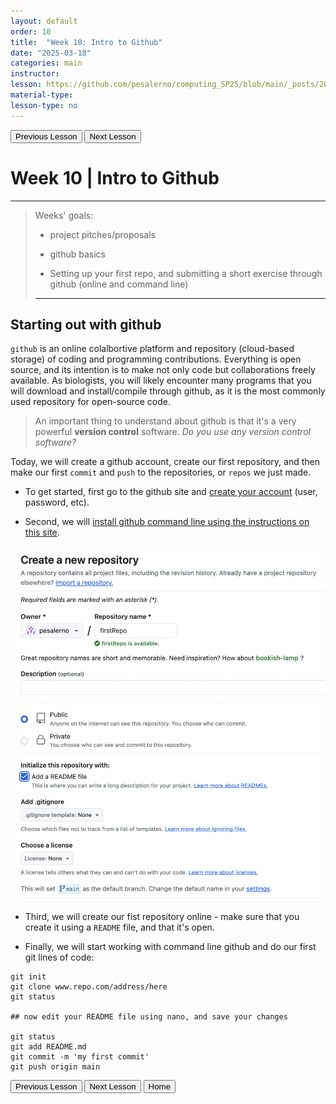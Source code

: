 ```yaml
---
layout: default
order: 10
title:  "Week 10: Intro to Github"
date: "2025-03-18"
categories: main
instructor: 
lesson: https://github.com/pesalerno/computing_SP25/blob/main/_posts/2025-02-25-7_Week_7.md
material-type: 
lesson-type: no
---
```


<a href="https://pesalerno.github.io/computing_SP25/main/2025/03/11/9_Week_9.html"><button>Previous Lesson</button></a>    <a href="https://pesalerno.github.io/computing_SP25/main/2025/03/11/11_Week_11.html"><button>Next Lesson</button></a> 

# Week 10 | Intro to Github

------------

>Weeks' goals: 
>
>- project pitches/proposals
>
>- github basics
>
>- Setting up your first repo, and submitting a short exercise through github (online and command line)
>
>-------------------------------

## Starting out with github

`github` is an online colalbortive platform and repository (cloud-based storage) of coding and programming contributions. Everything is open source, and its intention is to make not only code but collaborations freely available. As biologists, you will likely encounter many programs that you will download and install/compile through github, as it is the most commonly used repository for open-source code. 

> An important thing to understand about github is that it's a very powerful **version control** software. *Do you use any version control software?* 

Today, we will create a github account, create our first repository, and then make our first `commit` and `push` to the repositories, or `repos` we just made. 

- To get started, first go to the github site and [create your account](https://github.com/signup) (user, password, etc). 

- Second, we will [install github command line using the instructions on this site](https://gist.github.com/derhuerst/1b15ff4652a867391f03).

![](https://github.com/pesalerno/computing_SP25/blob/main/_files/new-repo.png?raw=true)

- Third, we will create our fist repository online - make sure that you create it using a `README` file, and that it's open. 

- Finally, we will start working with command line github and do our first git lines of code: 

```git
git init
git clone www.repo.com/address/here
git status

## now edit your README file using nano, and save your changes

git status
git add README.md
git commit -m 'my first commit'
git push origin main
``` 



<a href="https://pesalerno.github.io/computing_SP25/main/2025/03/11/9_Week_9.html"><button>Previous Lesson</button></a>    <a href="https://pesalerno.github.io/computing_SP25/main/2025/03/11/11_Week_11.html"><button>Next Lesson</button></a> 
<a href="https://pesalerno.github.io/computing_SP25/"><button>Home</button></a>  